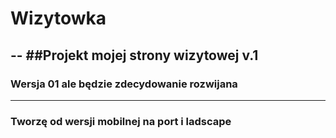 # Wizytowka
--
##Projekt mojej strony wizytowej v.1
--
### Wersja 01 ale będzie zdecydowanie rozwijana
---
### Tworzę od wersji mobilnej na port i ladscape 
